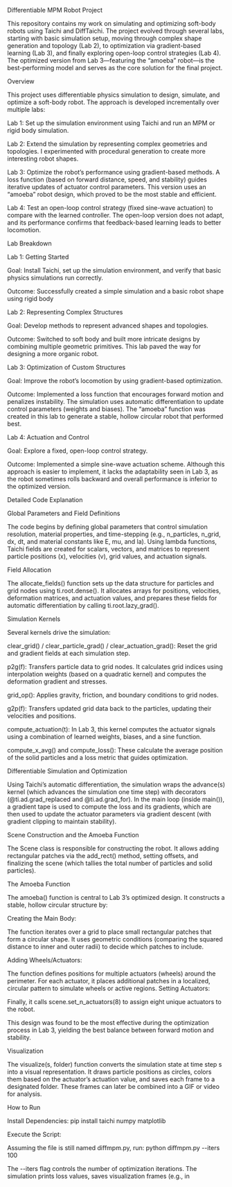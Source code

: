 Differentiable MPM Robot Project

This repository contains my work on simulating and optimizing soft-body robots using Taichi and DiffTaichi. The project evolved through several labs, starting with basic simulation setup, moving through complex shape generation and topology (Lab 2), to optimization via gradient-based learning (Lab 3), and finally exploring open-loop control strategies (Lab 4). The optimized version from Lab 3—featuring the “amoeba” robot—is the best-performing model and serves as the core solution for the final project.

Overview

This project uses differentiable physics simulation to design, simulate, and optimize a soft-body robot. The approach is developed incrementally over multiple labs:

Lab 1: Set up the simulation environment using Taichi and run an MPM or rigid body simulation.

Lab 2: Extend the simulation by representing complex geometries and topologies. I experimented with procedural generation to create more interesting robot shapes.

Lab 3: Optimize the robot’s performance using gradient-based methods. A loss function (based on forward distance, speed, and stability) guides iterative updates of actuator control parameters. This version uses an “amoeba” robot design, which proved to be the most stable and efficient.

Lab 4: Test an open-loop control strategy (fixed sine-wave actuation) to compare with the learned controller. The open-loop version does not adapt, and its performance confirms that feedback-based learning leads to better locomotion.

Lab Breakdown

Lab 1: Getting Started

Goal: Install Taichi, set up the simulation environment, and verify that basic physics simulations run correctly.

Outcome: Successfully created a simple simulation and a basic robot shape using rigid body

Lab 2: Representing Complex Structures

Goal: Develop methods to represent advanced shapes and topologies.

Outcome: Switched to soft body and built more intricate designs by combining multiple geometric primitives. This lab paved the way for designing a more organic robot.

Lab 3: Optimization of Custom Structures

Goal: Improve the robot’s locomotion by using gradient-based optimization.

Outcome: Implemented a loss function that encourages forward motion and penalizes instability. The simulation uses automatic differentiation to update control parameters (weights and biases). The “amoeba” function was created in this lab to generate a stable, hollow circular robot that performed best.

Lab 4: Actuation and Control

Goal: Explore a fixed, open-loop control strategy.

Outcome: Implemented a simple sine-wave actuation scheme. Although this approach is easier to implement, it lacks the adaptability seen in Lab 3, as the robot sometimes rolls backward and overall performance is inferior to the optimized version.

Detailed Code Explanation

Global Parameters and Field Definitions

The code begins by defining global parameters that control simulation resolution, material properties, and time-stepping (e.g., n_particles, n_grid, dx, dt, and material constants like E, mu, and la). Using lambda functions, Taichi fields are created for scalars, vectors, and matrices to represent particle positions (x), velocities (v), grid values, and actuation signals.

Field Allocation

The allocate_fields() function sets up the data structure for particles and grid nodes using ti.root.dense(). It allocates arrays for positions, velocities, deformation matrices, and actuation values, and prepares these fields for automatic differentiation by calling ti.root.lazy_grad().

Simulation Kernels

Several kernels drive the simulation:

clear_grid() / clear_particle_grad() / clear_actuation_grad(): Reset the grid and gradient fields at each simulation step.

p2g(f): Transfers particle data to grid nodes. It calculates grid indices using interpolation weights (based on a quadratic kernel) and computes the deformation gradient and stresses.

grid_op(): Applies gravity, friction, and boundary conditions to grid nodes.

g2p(f): Transfers updated grid data back to the particles, updating their velocities and positions.

compute_actuation(t): In Lab 3, this kernel computes the actuator signals using a combination of learned weights, biases, and a sine function.

compute_x_avg() and compute_loss(): These calculate the average position of the solid particles and a loss metric that guides optimization.

Differentiable Simulation and Optimization

Using Taichi’s automatic differentiation, the simulation wraps the advance(s) kernel (which advances the simulation one time step) with decorators (@ti.ad.grad_replaced and @ti.ad.grad_for). In the main loop (inside main()), a gradient tape is used to compute the loss and its gradients, which are then used to update the actuator parameters via gradient descent (with gradient clipping to maintain stability).

Scene Construction and the Amoeba Function

The Scene class is responsible for constructing the robot. It allows adding rectangular patches via the add_rect() method, setting offsets, and finalizing the scene (which tallies the total number of particles and solid particles).

The Amoeba Function

The amoeba() function is central to Lab 3’s optimized design. It constructs a stable, hollow circular structure by:

Creating the Main Body:
 
 The function iterates over a grid to place small rectangular patches that form a circular shape. It uses geometric conditions (comparing the squared distance to inner and outer radii) to decide which patches to include.
 
Adding Wheels/Actuators:

 The function defines positions for multiple actuators (wheels) around the perimeter. For each actuator, it places additional patches in a localized, circular pattern to simulate wheels or active regions.
Setting Actuators:

 Finally, it calls scene.set_n_actuators(8) to assign eight unique actuators to the robot.
 
This design was found to be the most effective during the optimization process in Lab 3, yielding the best balance between forward motion and stability.

Visualization

The visualize(s, folder) function converts the simulation state at time step s into a visual representation. It draws particle positions as circles, colors them based on the actuator’s actuation value, and saves each frame to a designated folder. These frames can later be combined into a GIF or video for analysis.

How to Run

Install Dependencies: pip install taichi numpy matplotlib

Execute the Script:

 Assuming the file is still named diffmpm.py, run: python diffmpm.py --iters 100
 
 The --iters flag controls the number of optimization iterations. The simulation prints loss values, saves visualization frames (e.g., in

